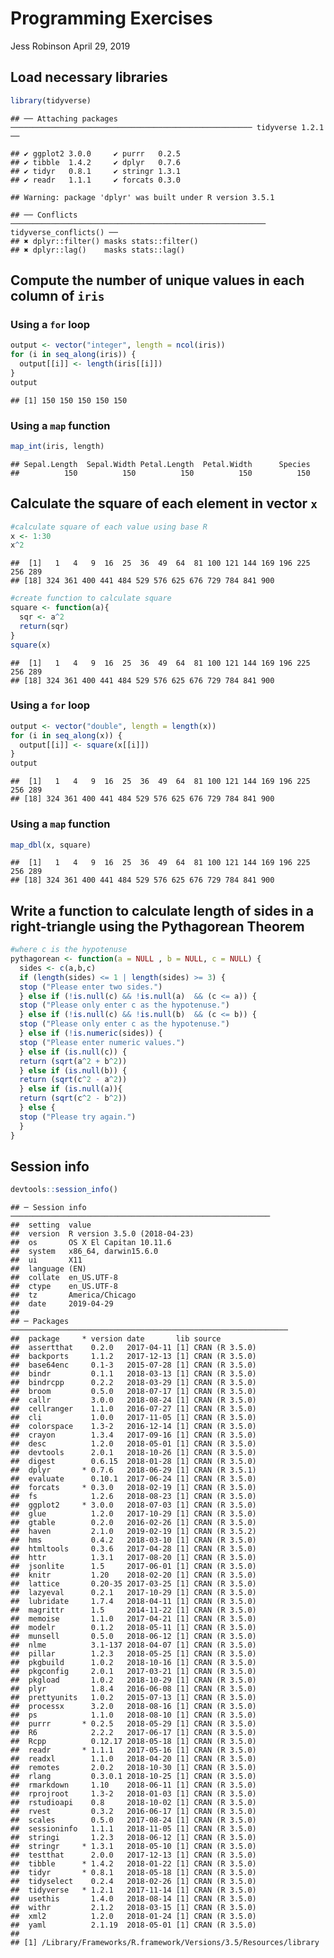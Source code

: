 Programming Exercises
================
Jess Robinson
April 29, 2019

Load necessary libraries
------------------------

``` r
library(tidyverse)
```

    ## ── Attaching packages ────────────────────────────────────────────────────── tidyverse 1.2.1 ──

    ## ✔ ggplot2 3.0.0     ✔ purrr   0.2.5
    ## ✔ tibble  1.4.2     ✔ dplyr   0.7.6
    ## ✔ tidyr   0.8.1     ✔ stringr 1.3.1
    ## ✔ readr   1.1.1     ✔ forcats 0.3.0

    ## Warning: package 'dplyr' was built under R version 3.5.1

    ## ── Conflicts ───────────────────────────────────────────────────────── tidyverse_conflicts() ──
    ## ✖ dplyr::filter() masks stats::filter()
    ## ✖ dplyr::lag()    masks stats::lag()

Compute the number of unique values in each column of `iris`
------------------------------------------------------------

### Using a `for` loop

``` r
output <- vector("integer", length = ncol(iris))
for (i in seq_along(iris)) {
  output[[i]] <- length(iris[[i]])
} 
output
```

    ## [1] 150 150 150 150 150

### Using a `map` function

``` r
map_int(iris, length)
```

    ## Sepal.Length  Sepal.Width Petal.Length  Petal.Width      Species 
    ##          150          150          150          150          150

Calculate the square of each element in vector `x`
--------------------------------------------------

``` r
#calculate square of each value using base R
x <- 1:30
x^2
```

    ##  [1]   1   4   9  16  25  36  49  64  81 100 121 144 169 196 225 256 289
    ## [18] 324 361 400 441 484 529 576 625 676 729 784 841 900

``` r
#create function to calculate square
square <- function(a){
  sqr <- a^2
  return(sqr)
}
square(x)
```

    ##  [1]   1   4   9  16  25  36  49  64  81 100 121 144 169 196 225 256 289
    ## [18] 324 361 400 441 484 529 576 625 676 729 784 841 900

### Using a `for` loop

``` r
output <- vector("double", length = length(x)) 
for (i in seq_along(x)) {
  output[[i]] <- square(x[[i]])
} 
output
```

    ##  [1]   1   4   9  16  25  36  49  64  81 100 121 144 169 196 225 256 289
    ## [18] 324 361 400 441 484 529 576 625 676 729 784 841 900

### Using a `map` function

``` r
map_dbl(x, square)
```

    ##  [1]   1   4   9  16  25  36  49  64  81 100 121 144 169 196 225 256 289
    ## [18] 324 361 400 441 484 529 576 625 676 729 784 841 900

Write a function to calculate length of sides in a right-triangle using the Pythagorean Theorem
-----------------------------------------------------------------------------------------------

``` r
#where c is the hypotenuse 
pythagorean <- function(a = NULL , b = NULL, c = NULL) {
  sides <- c(a,b,c) 
  if (length(sides) <= 1 | length(sides) >= 3) {
  stop ("Please enter two sides.")
  } else if (!is.null(c) && !is.null(a)  && (c <= a)) {
  stop ("Please only enter c as the hypotenuse.")
  } else if (!is.null(c) && !is.null(b)  && (c <= b)) {
  stop ("Please only enter c as the hypotenuse.")
  } else if (!is.numeric(sides)) {
  stop ("Please enter numeric values.")
  } else if (is.null(c)) { 
  return (sqrt(a^2 + b^2)) 
  } else if (is.null(b)) { 
  return (sqrt(c^2 - a^2)) 
  } else if (is.null(a)){
  return (sqrt(c^2 - b^2))    
  } else {
  stop ("Please try again.")
  }
}
```

Session info
------------

``` r
devtools::session_info()
```

    ## ─ Session info ──────────────────────────────────────────────────────────
    ##  setting  value                       
    ##  version  R version 3.5.0 (2018-04-23)
    ##  os       OS X El Capitan 10.11.6     
    ##  system   x86_64, darwin15.6.0        
    ##  ui       X11                         
    ##  language (EN)                        
    ##  collate  en_US.UTF-8                 
    ##  ctype    en_US.UTF-8                 
    ##  tz       America/Chicago             
    ##  date     2019-04-29                  
    ## 
    ## ─ Packages ──────────────────────────────────────────────────────────────
    ##  package     * version date       lib source        
    ##  assertthat    0.2.0   2017-04-11 [1] CRAN (R 3.5.0)
    ##  backports     1.1.2   2017-12-13 [1] CRAN (R 3.5.0)
    ##  base64enc     0.1-3   2015-07-28 [1] CRAN (R 3.5.0)
    ##  bindr         0.1.1   2018-03-13 [1] CRAN (R 3.5.0)
    ##  bindrcpp      0.2.2   2018-03-29 [1] CRAN (R 3.5.0)
    ##  broom         0.5.0   2018-07-17 [1] CRAN (R 3.5.0)
    ##  callr         3.0.0   2018-08-24 [1] CRAN (R 3.5.0)
    ##  cellranger    1.1.0   2016-07-27 [1] CRAN (R 3.5.0)
    ##  cli           1.0.0   2017-11-05 [1] CRAN (R 3.5.0)
    ##  colorspace    1.3-2   2016-12-14 [1] CRAN (R 3.5.0)
    ##  crayon        1.3.4   2017-09-16 [1] CRAN (R 3.5.0)
    ##  desc          1.2.0   2018-05-01 [1] CRAN (R 3.5.0)
    ##  devtools      2.0.1   2018-10-26 [1] CRAN (R 3.5.0)
    ##  digest        0.6.15  2018-01-28 [1] CRAN (R 3.5.0)
    ##  dplyr       * 0.7.6   2018-06-29 [1] CRAN (R 3.5.1)
    ##  evaluate      0.10.1  2017-06-24 [1] CRAN (R 3.5.0)
    ##  forcats     * 0.3.0   2018-02-19 [1] CRAN (R 3.5.0)
    ##  fs            1.2.6   2018-08-23 [1] CRAN (R 3.5.0)
    ##  ggplot2     * 3.0.0   2018-07-03 [1] CRAN (R 3.5.0)
    ##  glue          1.2.0   2017-10-29 [1] CRAN (R 3.5.0)
    ##  gtable        0.2.0   2016-02-26 [1] CRAN (R 3.5.0)
    ##  haven         2.1.0   2019-02-19 [1] CRAN (R 3.5.2)
    ##  hms           0.4.2   2018-03-10 [1] CRAN (R 3.5.0)
    ##  htmltools     0.3.6   2017-04-28 [1] CRAN (R 3.5.0)
    ##  httr          1.3.1   2017-08-20 [1] CRAN (R 3.5.0)
    ##  jsonlite      1.5     2017-06-01 [1] CRAN (R 3.5.0)
    ##  knitr         1.20    2018-02-20 [1] CRAN (R 3.5.0)
    ##  lattice       0.20-35 2017-03-25 [1] CRAN (R 3.5.0)
    ##  lazyeval      0.2.1   2017-10-29 [1] CRAN (R 3.5.0)
    ##  lubridate     1.7.4   2018-04-11 [1] CRAN (R 3.5.0)
    ##  magrittr      1.5     2014-11-22 [1] CRAN (R 3.5.0)
    ##  memoise       1.1.0   2017-04-21 [1] CRAN (R 3.5.0)
    ##  modelr        0.1.2   2018-05-11 [1] CRAN (R 3.5.0)
    ##  munsell       0.5.0   2018-06-12 [1] CRAN (R 3.5.0)
    ##  nlme          3.1-137 2018-04-07 [1] CRAN (R 3.5.0)
    ##  pillar        1.2.3   2018-05-25 [1] CRAN (R 3.5.0)
    ##  pkgbuild      1.0.2   2018-10-16 [1] CRAN (R 3.5.0)
    ##  pkgconfig     2.0.1   2017-03-21 [1] CRAN (R 3.5.0)
    ##  pkgload       1.0.2   2018-10-29 [1] CRAN (R 3.5.0)
    ##  plyr          1.8.4   2016-06-08 [1] CRAN (R 3.5.0)
    ##  prettyunits   1.0.2   2015-07-13 [1] CRAN (R 3.5.0)
    ##  processx      3.2.0   2018-08-16 [1] CRAN (R 3.5.0)
    ##  ps            1.1.0   2018-08-10 [1] CRAN (R 3.5.0)
    ##  purrr       * 0.2.5   2018-05-29 [1] CRAN (R 3.5.0)
    ##  R6            2.2.2   2017-06-17 [1] CRAN (R 3.5.0)
    ##  Rcpp          0.12.17 2018-05-18 [1] CRAN (R 3.5.0)
    ##  readr       * 1.1.1   2017-05-16 [1] CRAN (R 3.5.0)
    ##  readxl        1.1.0   2018-04-20 [1] CRAN (R 3.5.0)
    ##  remotes       2.0.2   2018-10-30 [1] CRAN (R 3.5.0)
    ##  rlang         0.3.0.1 2018-10-25 [1] CRAN (R 3.5.0)
    ##  rmarkdown     1.10    2018-06-11 [1] CRAN (R 3.5.0)
    ##  rprojroot     1.3-2   2018-01-03 [1] CRAN (R 3.5.0)
    ##  rstudioapi    0.8     2018-10-02 [1] CRAN (R 3.5.0)
    ##  rvest         0.3.2   2016-06-17 [1] CRAN (R 3.5.0)
    ##  scales        0.5.0   2017-08-24 [1] CRAN (R 3.5.0)
    ##  sessioninfo   1.1.1   2018-11-05 [1] CRAN (R 3.5.0)
    ##  stringi       1.2.3   2018-06-12 [1] CRAN (R 3.5.0)
    ##  stringr     * 1.3.1   2018-05-10 [1] CRAN (R 3.5.0)
    ##  testthat      2.0.0   2017-12-13 [1] CRAN (R 3.5.0)
    ##  tibble      * 1.4.2   2018-01-22 [1] CRAN (R 3.5.0)
    ##  tidyr       * 0.8.1   2018-05-18 [1] CRAN (R 3.5.0)
    ##  tidyselect    0.2.4   2018-02-26 [1] CRAN (R 3.5.0)
    ##  tidyverse   * 1.2.1   2017-11-14 [1] CRAN (R 3.5.0)
    ##  usethis       1.4.0   2018-08-14 [1] CRAN (R 3.5.0)
    ##  withr         2.1.2   2018-03-15 [1] CRAN (R 3.5.0)
    ##  xml2          1.2.0   2018-01-24 [1] CRAN (R 3.5.0)
    ##  yaml          2.1.19  2018-05-01 [1] CRAN (R 3.5.0)
    ## 
    ## [1] /Library/Frameworks/R.framework/Versions/3.5/Resources/library
